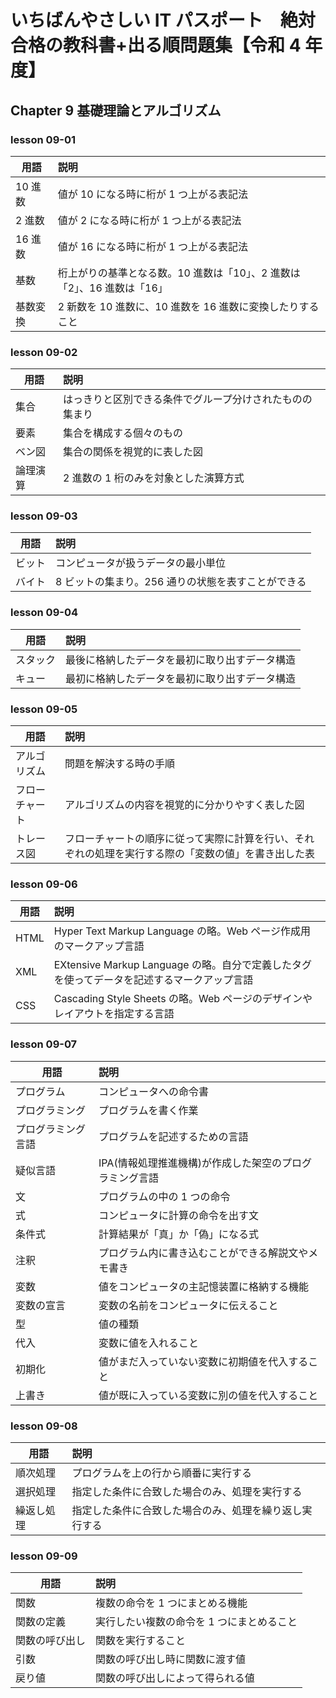 # いちばんやさしい IT パスポート　絶対合格の教科書+出る順問題集【令和 4 年度】

## Chapter 9 基礎理論とアルゴリズム

### lesson 09-01

| 用語     | 説明                                                                    |
| -------- | :---------------------------------------------------------------------- |
| 10 進数  | 値が 10 になる時に桁が 1 つ上がる表記法                                 |
| 2 進数   | 値が 2 になる時に桁が 1 つ上がる表記法                                  |
| 16 進数  | 値が 16 になる時に桁が 1 つ上がる表記法                                 |
| 基数     | 桁上がりの基準となる数。10 進数は「10」、2 進数は「2」、16 進数は「16」 |
| 基数変換 | 2 新数を 10 進数に、10 進数を 16 進数に変換したりすること               |

### lesson 09-02

| 用語     | 説明                                                     |
| -------- | :------------------------------------------------------- |
| 集合     | はっきりと区別できる条件でグループ分けされたものの集まり |
| 要素     | 集合を構成する個々のもの                                 |
| ベン図   | 集合の関係を視覚的に表した図                             |
| 論理演算 | 2 進数の 1 桁のみを対象とした演算方式                    |

### lesson 09-03

| 用語   | 説明                                               |
| ------ | :------------------------------------------------- |
| ビット | コンピュータが扱うデータの最小単位                 |
| バイト | 8 ビットの集まり。256 通りの状態を表すことができる |

### lesson 09-04

| 用語     | 説明                                           |
| -------- | :--------------------------------------------- |
| スタック | 最後に格納したデータを最初に取り出すデータ構造 |
| キュー   | 最初に格納したデータを最初に取り出すデータ構造 |

### lesson 09-05

| 用語           | 説明                                                                                                 |
| -------------- | :--------------------------------------------------------------------------------------------------- |
| アルゴリズム   | 問題を解決する時の手順                                                                               |
| フローチャート | アルゴリズムの内容を視覚的に分かりやすく表した図                                                     |
| トレース図     | フローチャートの順序に従って実際に計算を行い、それぞれの処理を実行する際の「変数の値」を書き出した表 |

### lesson 09-06

| 用語 | 説明                                                                                       |
| ---- | :----------------------------------------------------------------------------------------- |
| HTML | Hyper Text Markup Language の略。Web ページ作成用のマークアップ言語                        |
| XML  | EXtensive Markup Language の略。自分で定義したタグを使ってデータを記述するマークアップ言語 |
| CSS  | Cascading Style Sheets の略。Web ページのデザインやレイアウトを指定する言語                |

### lesson 09-07

| 用語               | 説明                                                    |
| ------------------ | :------------------------------------------------------ |
| プログラム         | コンピュータへの命令書                                  |
| プログラミング     | プログラムを書く作業                                    |
| プログラミング言語 | プログラムを記述するための言語                          |
| 疑似言語           | IPA(情報処理推進機構)が作成した架空のプログラミング言語 |
| 文                 | プログラムの中の 1 つの命令                             |
| 式                 | コンピュータに計算の命令を出す文                        |
| 条件式             | 計算結果が「真」か「偽」になる式                        |
| 注釈               | プログラム内に書き込むことができる解説文やメモ書き      |
| 変数               | 値をコンピュータの主記憶装置に格納する機能              |
| 変数の宣言         | 変数の名前をコンピュータに伝えること                    |
| 型                 | 値の種類                                                |
| 代入               | 変数に値を入れること                                    |
| 初期化             | 値がまだ入っていない変数に初期値を代入すること          |
| 上書き             | 値が既に入っている変数に別の値を代入すること            |

### lesson 09-08

| 用語       | 説明                                                   |
| ---------- | :----------------------------------------------------- |
| 順次処理   | プログラムを上の行から順番に実行する                   |
| 選択処理   | 指定した条件に合致した場合のみ、処理を実行する         |
| 繰返し処理 | 指定した条件に合致した場合のみ、処理を繰り返し実行する |

### lesson 09-09

| 用語           | 説明                                      |
| -------------- | :---------------------------------------- |
| 関数           | 複数の命令を 1 つにまとめる機能           |
| 関数の定義     | 実行したい複数の命令を 1 つにまとめること |
| 関数の呼び出し | 関数を実行すること                        |
| 引数           | 関数の呼び出し時に関数に渡す値            |
| 戻り値         | 関数の呼び出しによって得られる値          |
